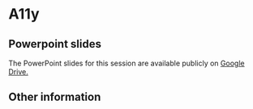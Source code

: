 # A11y

## Powerpoint slides

The PowerPoint slides for this session are available publicly on [Google Drive.](https://docs.google.com/presentation/d/10fcPPcX7jsObINZekFDpRuDcntA2kTXZ/edit?usp=sharing&ouid=105054228189904904617&rtpof=true&sd=true) 

## Other information
